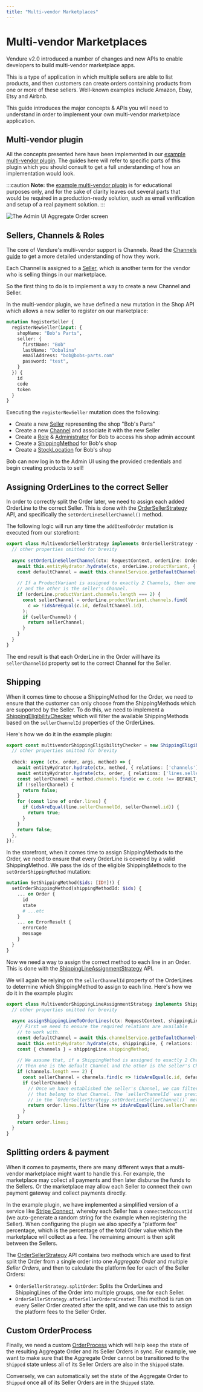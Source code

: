 ```yaml
---
title: "Multi-vendor Marketplaces"
---
```


# Multi-vendor Marketplaces

Vendure v2.0 introduced a number of changes and new APIs to enable developers to build multi-vendor marketplace apps.

This is a type of application in which multiple sellers are able to list products, and then customers can create orders containing products from one or more of these sellers. Well-known examples include Amazon, Ebay, Etsy and Airbnb.

This guide introduces the major concepts & APIs you will need to understand in order to implement your own multi-vendor marketplace application. 

## Multi-vendor plugin

All the concepts presented here have been implemented in our [example multi-vendor plugin](https://github.com/vendure-ecommerce/vendure/tree/master/packages/dev-server/example-plugins/multivendor-plugin). The guides here will refer to specific parts of this plugin which you should consult to get a full understanding of how an implementation would look.

:::caution
**Note:** the [example multi-vendor plugin](https://github.com/vendure-ecommerce/vendure/tree/master/packages/dev-server/example-plugins/multivendor-plugin) is for educational purposes only, and for the sake of clarity leaves out several parts that would be required in a production-ready solution, such as email verification and setup of a real payment solution.
:::

![The Admin UI Aggregate Order screen](./aggregate-order.webp)

## Sellers, Channels & Roles

The core of Vendure's multi-vendor support is Channels. Read the [Channels guide](/guides/core-concepts/channels/) to get a more detailed understanding of how they work.

Each Channel is assigned to a [Seller](/reference/typescript-api/entities/seller/), which is another term for the vendor who is selling things in our marketplace.

So the first thing to do is to implement a way to create a new Channel and Seller.

In the multi-vendor plugin, we have defined a new mutation in the Shop API which allows a new seller to register on our marketplace:

```graphql title="Shop API"
mutation RegisterSeller {
  registerNewSeller(input: {
    shopName: "Bob's Parts",
    seller: {
      firstName: "Bob"
      lastName: "Dobalina"
      emailAddress: "bob@bobs-parts.com"
      password: "test",
    }
  }) {
    id
    code
    token
  }
}
```

Executing the `registerNewSeller` mutation does the following:

- Create a new [Seller](/reference/typescript-api/entities/seller/) representing the shop "Bob's Parts"
- Create a new [Channel](/reference/typescript-api/entities/channel) and associate it with the new Seller
- Create a [Role](/reference/typescript-api/entities/role) & [Administrator](/reference/typescript-api/entities/administrator) for Bob to access his shop admin account
- Create a [ShippingMethod](/reference/typescript-api/entities/shipping-method) for Bob's shop
- Create a [StockLocation](/reference/typescript-api/entities/stock-location) for Bob's shop

Bob can now log in to the Admin UI using the provided credentials and begin creating products to sell!


## Assigning OrderLines to the correct Seller

In order to correctly split the Order later, we need to assign each added OrderLine to the correct Seller. This is done with the [OrderSellerStrategy](/reference/typescript-api/orders/order-seller-strategy/) API, and specifically the `setOrderLineSellerChannel()` method.

The following logic will run any time the `addItemToOrder` mutation is executed from our storefront:

```ts
export class MultivendorSellerStrategy implements OrderSellerStrategy {
  // other properties omitted for brevity   
    
  async setOrderLineSellerChannel(ctx: RequestContext, orderLine: OrderLine) {
    await this.entityHydrator.hydrate(ctx, orderLine.productVariant, { relations: ['channels'] });
    const defaultChannel = await this.channelService.getDefaultChannel();
  
    // If a ProductVariant is assigned to exactly 2 Channels, then one is the default Channel
    // and the other is the seller's Channel.
    if (orderLine.productVariant.channels.length === 2) {
      const sellerChannel = orderLine.productVariant.channels.find(
        c => !idsAreEqual(c.id, defaultChannel.id),
      );
      if (sellerChannel) {
        return sellerChannel;
      }
    }
  }
}
```

The end result is that each OrderLine in the Order will have its `sellerChannelId` property set to the correct Channel for the Seller.

## Shipping

When it comes time to choose a ShippingMethod for the Order, we need to ensure that the customer can only choose from the ShippingMethods which are supported by the Seller. To do this, we need to implement a [ShippingEligibilityChecker](/reference/typescript-api/shipping/shipping-eligibility-checker/) which will filter the available ShippingMethods based on the `sellerChannelId` properties of the OrderLines.

Here's how we do it in the example plugin:

```ts
export const multivendorShippingEligibilityChecker = new ShippingEligibilityChecker({
  // other properties omitted for brevity   
    
  check: async (ctx, order, args, method) => {
    await entityHydrator.hydrate(ctx, method, { relations: ['channels'] });
    await entityHydrator.hydrate(ctx, order, { relations: ['lines.sellerChannel'] });
    const sellerChannel = method.channels.find(c => c.code !== DEFAULT_CHANNEL_CODE);
    if (!sellerChannel) {
      return false;
    }
    for (const line of order.lines) {
      if (idsAreEqual(line.sellerChannelId, sellerChannel.id)) {
        return true;
      }
    }
    return false;
  },
});
```

In the storefront, when it comes time to assign ShippingMethods to the Order, we need to ensure that
every OrderLine is covered by a valid ShippingMethod. We pass the ids of the eligible ShippingMethods to the `setOrderShippingMethod` mutation:

```graphql
mutation SetShippingMethod($ids: [ID!]!) {
  setOrderShippingMethod(shippingMethodId: $ids) {
    ... on Order {
      id
      state
      # ...etc
    }
    ... on ErrorResult {
      errorCode
      message
    }
  }
}
```

Now we need a way to assign the correct method to each line in an Order. This is done with the [ShippingLineAssignmentStrategy](/reference/typescript-api/shipping/shipping-line-assignment-strategy/) API.

We will again be relying on the `sellerChannelId` property of the OrderLines to determine which ShippingMethod to assign to each line. Here's how we do it in the example plugin:

```ts
export class MultivendorShippingLineAssignmentStrategy implements ShippingLineAssignmentStrategy {
  // other properties omitted for brevity   
    
  async assignShippingLineToOrderLines(ctx: RequestContext, shippingLine: ShippingLine, order: Order) {
    // First we need to ensure the required relations are available
    // to work with.
    const defaultChannel = await this.channelService.getDefaultChannel();
    await this.entityHydrator.hydrate(ctx, shippingLine, { relations: ['shippingMethod.channels'] });
    const { channels } = shippingLine.shippingMethod;
  
    // We assume that, if a ShippingMethod is assigned to exactly 2 Channels,
    // then one is the default Channel and the other is the seller's Channel.
    if (channels.length === 2) {
      const sellerChannel = channels.find(c => !idsAreEqual(c.id, defaultChannel.id));
      if (sellerChannel) {
        // Once we have established the seller's Channel, we can filter the OrderLines
        // that belong to that Channel. The `sellerChannelId` was previously established
        // in the `OrderSellerStrategy.setOrderLineSellerChannel()` method.
        return order.lines.filter(line => idsAreEqual(line.sellerChannelId, sellerChannel.id));
      }
    }
    return order.lines;
  }
}
```

## Splitting orders & payment

When it comes to payments, there are many different ways that a multi-vendor marketplace might want to handle this. For example, the marketplace may collect all payments and then later disburse the funds to the Sellers. Or the marketplace may allow each Seller to connect their own payment gateway and collect payments directly.

In the example plugin, we have implemented a simplified version of a service like [Stripe Connect](https://stripe.com/connect), whereby each Seller has a `connectedAccountId` (we auto-generate a random string for the example when registering the Seller). When configuring the plugin we also specify a "platform fee" percentage, which is the percentage of the total Order value which the marketplace will collect as a fee. The remaining amount is then split between the Sellers.

The [OrderSellerStrategy](/reference/typescript-api/orders/order-seller-strategy/) API contains two methods which are used to first split the Order from a single order into one _Aggregate Order_ and multiple _Seller Orders_, and then to calculate the platform fee for each of the Seller Orders:

- `OrderSellerStrategy.splitOrder`: Splits the OrderLines and ShippingLines of the Order into multiple groups, one for each Seller.
- `OrderSellerStrategy.afterSellerOrdersCreated`: This method is run on every Seller Order created after the split, and we can use this to assign the platform fees to the Seller Order.

## Custom OrderProcess

Finally, we need a custom [OrderProcess](/reference/typescript-api/orders/order-process/) which will help keep the state of the resulting Aggregate Order and its Seller Orders in sync. For example, we want to make sure that the Aggregate Order cannot be transitioned to the `Shipped` state unless all of its Seller Orders are also in the `Shipped` state.

Conversely, we can automatically set the state of the Aggregate Order to `Shipped` once all of its Seller Orders are in the `Shipped` state.
